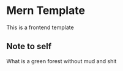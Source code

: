# Mern Template

This is a frontend template 

## Note to self

What is a green forest without mud and shit
